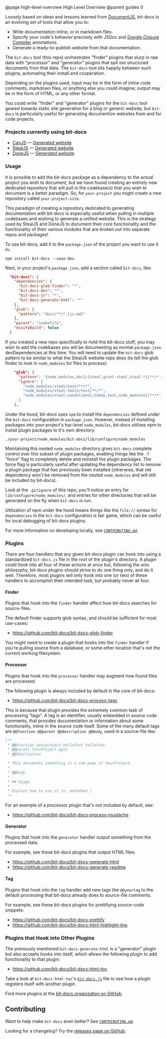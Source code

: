 @page high-level-overview High Level Overview
@parent guides 0

<div class="on-this-page-container"></div>

Loosely based on ideas and lessons learned from [DocumentJS](http://documentjs.com), bit-docs is an evolving set of tools that allow you to:

 - Write documentation inline, or in markdown files.
 - Specify your code's behavior precisely with JSDoc
   and [Google Closure Compiler](https://github.com/google/closure-compiler/wiki/Annotating-JavaScript-for-the-Closure-Compiler)
   annotations.
- Generate a ready-to-publish website from that documentation.

The `bit-docs` tool (this repo) orchestrates "finder" plugins that slurp in raw data with "processor" and "generator" plugins that spit out structured documents from that data. The `bit-docs` tool sits happily between such plugins, automating their install and cooperation.

Depending on the plugins used, input may be in the form of inline code comments, markdown files, or anything else you could imagine; output may be in the form of HTML, or any other format.

You could write "finder" and "generator" plugins for the `bit-docs` tool geared towards static site generation for a blog or generic website, but `bit-docs` is particularly useful for generating documention websites from and for code projects.

### Projects currently using bit-docs

 - [CanJS](https://github.com/canjs/canjs) — [Generated website](http://canjs.com)
 - [StealJS](https://github.com/stealjs/stealjs) — [Generated website](http://stealjs.com)
 - [DoneJS](https://github.com/donejs/donejs-next) — [Generated website](https://donejs.github.io/donejs-next)

### Usage 

It is possible to add the bit-docs package as a dependency to the actual project you wish to document, but we have found creating an entirely new dedicated repository that will pull in the codebase(s) that you wish to document is a better paradigm. So, for `your-project` you might create a new repository called `your-project-site`.

This paradigm of creating a repository dedicated to generating documentation with bit-docs is especially useful when pulling in multiple codebases and wishing to generate a unified website. This is the strategy used by StealJS and DoneJS to document their core functionality and the functionality of their various modules that are broken out into separate repos and packages!

To use bit-docs, add it to the `package.json` of the project you want to use it in:

```shell
npm install bit-docs --save-dev
```

Next, in your project's `package.json`, add a section called `bit-docs`, like:

```json
  "bit-docs": {
    "dependencies": {
      "bit-docs-glob-finder": "*",
      "bit-docs-dev": "*",
      "bit-docs-js": "*",
      "bit-docs-generate-html": "*"
    },
    "glob": {
      "pattern": "docs/**/*.{js,md}"
    },
    "parent": "indexfile",
    "minifyBuild": false
  }
```

If you created a new repo specifically to hold this bit-docs stuff, you may wish to add the codebases you will be documenting as normal `package.json` devDependencies at this time. You will need to update the `bit-docs` glob pattern to be similar to what the StealJS website repo does (to tell the glob finder to look in `node_modules` for files to process):

```json
    "glob": {
      "pattern": "{node_modules,doc}/{steal,grunt-steal,steal-*}/**/*.{js,md}",
      "ignore": [
        "node_modules/steal/test/**/*",
        "node_modules/steal-tools/test/**/*",
        "node_modules/steal-conditional/{demo,test,node_modules}/**/*"
      ]
	},
```

Under the hood, bit-docs uses `npm` to install the `dependencies` defined under the `bit-docs` configuration in `package.json`. However, instead of installing packages into your project's top-level `node_modules`, bit-docs utilizes npm to install plugin packages to it's own directory:

```
./your-project/node_modules/bit-docs/lib/configure/node_modules
```

Maintaining this nested `node_modules` directory gives `bit-docs` complete control over this subset of plugin packages, enabling things like the `-f` "force" flag to completely delete and reinstall the plugin packages. The force flag is particularly useful after updating the dependency list to remove a plugin package that has previously been installed (otherwise, that old dependency won't be removed from the nested `node_modules` and will still be included by bit-docs).

Look at the `.gitignore` of this repo; you'll notice an entry for `lib/configure/node_modules/`, and entries for other directories that will be generated on the fly when `bit-docs` is run.

Utilization of npm under the hood means things like the `file://` syntax for `dependencies` in the `bit-docs` configuration is fair game, which can be useful for local debugging of bit-docs plugins.

For more information on developing locally, see [`CONTRIBUTING.md`](CONTRIBUTING.md).

### Plugins

There are four handlers that any given bit-docs plugin can hook into using a standardized `bit-docs.js` file in the root of the plugin's directory. A plugin could hook into all four of these actions at once but, following the unix philosophy, bit-docs plugins should strive to do one thing only, and do it well. Therefore, most plugins will only hook into one (or two) of these handlers to accomplish their intended task, but probably never all four.

#### Finder

Plugins that hook into the `finder` handler affect how bit-docs searches for source-files.

The default finder supports glob syntax, and should be sufficient for most use-cases:

- <https://github.com/bit-docs/bit-docs-glob-finder>

You might need to create a plugin that hooks into the `finder` handler if you're pulling source from a database, or some other location that's not the current working filesystem.

#### Processor

Plugins that hook into the `processor` handler may augment how found files are processed.

The following plugin is always included by default in the core of bit-docs:

- <https://github.com/bit-docs/bit-docs-process-tags>

This is because that plugin provides the extremely common task of processing "tags". A tag is an identifier, usually embedded in source code comments, that provides documentation or information about some functionality, inline in the source code itself. Some of the many default tags are `@@function @@parent @@description @@body`, used in a source-file like:

```js
/**
 * @@function yourproject.hellofunc hellofunc
 * @@parent YourProject.apis
 * @@description

 * This documents something in a sub-page of YourProject.
 *
 * @@body
 *
 * ## Usage
 *
 * Explain how to use it in _markdown_!
 */
```

For an example of a processor plugin that's not included by default, see:

- <https://github.com/bit-docs/bit-docs-process-mustache>

#### Generator

Plugins that hook into the `generator` handler output something from the processed data.

For example, see these bit-docs plugins that output HTML files:

- <https://github.com/bit-docs/bit-docs-generate-html>
- <https://github.com/bit-docs/bit-docs-generate-readme>

#### Tag

Plugins that hook into the `tag` handler add new tags like `@@yourtag` to the default processing that bit-docs already does to source-file comments.

For example, see these bit-docs plugins for prettifying source-code snippets:

- <https://github.com/bit-docs/bit-docs-prettify>
- <https://github.com/bit-docs/bit-docs-html-highlight-line>

### Plugins that Hook into Other Plugins

The previously mentioned `bit-docs-generate-html` is a "generator" plugin but also accepts hooks into itself, which allows the following plugin to add functionality to that plugin:

- <https://github.com/bit-docs/bit-docs-html-toc>

Take a look at `bit-docs-html-toc`'s [`bit-docs.js`](https://github.com/bit-docs/bit-docs-html-toc/blob/master/bit-docs.js) file to see how a plugin registers itself with another plugin.

Find more plugins at the [bit-docs organization on GitHub](https://github.com/bit-docs).

## Contributing

Want to help make `bit-docs` even better? See [`CONTRIBUTING.md`](CONTRIBUTING.md).

Looking for a changelog? Try the [releases page on GitHub](https://github.com/bit-docs/bit-docs/releases).
